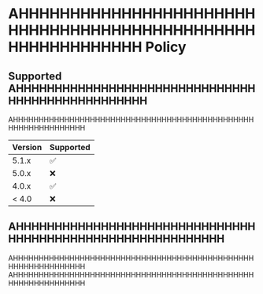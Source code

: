 # AHHHHHHHHHHHHHHHHHHHHHHHHHHHHHHHHHHHHHHHHHHHHHHHHHHHHHHHHHHHH Policy

## Supported AHHHHHHHHHHHHHHHHHHHHHHHHHHHHHHHHHHHHHHHHHHHHHHHHH

AHHHHHHHHHHHHHHHHHHHHHHHHHHHHHHHHHHHHHHHHHHHHHHHHHHHHHHHHHHHHHH

| Version | Supported          |
| ------- | ------------------ |
| 5.1.x   | :white_check_mark: |
| 5.0.x   | :x:                |
| 4.0.x   | :white_check_mark: |
| < 4.0   | :x:                |

## AHHHHHHHHHHHHHHHHHHHHHHHHHHHHHHHHHHHHHHHHHHHHHHHHHHHHHHHHHHH

AHHHHHHHHHHHHHHHHHHHHHHHHHHHHHHHHHHHHHHHHHHHHHHHHHHHHHHHHHHHHHH
AHHHHHHHHHHHHHHHHHHHHHHHHHHHHHHHHHHHHHHHHHHHHHHHHHHHHHHHHHHHHHH
